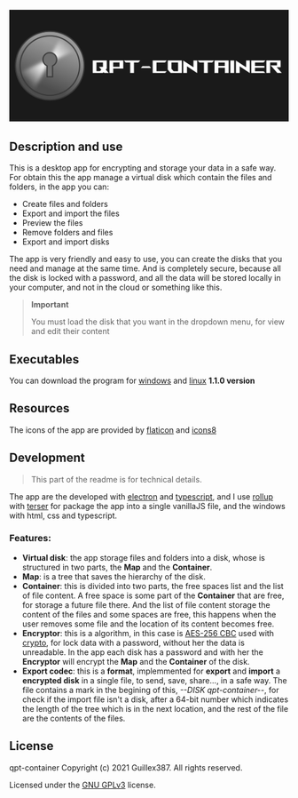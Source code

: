 <p align="center">
  <img src="https://raw.githubusercontent.com/Guillex387/qpt-container/master/assets/logo_with_name.png">
</p>

## Description and use

This is a desktop app for encrypting and storage your data in a safe way.
For obtain this the app manage a virtual disk which contain the files and folders, in the app you can:

- Create files and folders
- Export and import the files
- Preview the files
- Remove folders and files
- Export and import disks

The app is very friendly and easy to use, you can create the disks that you need and manage at the same time. And is completely secure, because all the disk is locked with a password, and all the data will be stored locally in your computer, and not in the cloud or something like this.

> **Important**
>
> You must load the disk that you want in the dropdown menu, for view and edit their content

## Executables

You can download the program for [windows](https://github.com/Guillex387/qpt-container/releases/download/v1.1.0/setup-v1.1.0.exe) and [linux](https://github.com/Guillex387/qpt-container/releases/download/v1.1.0/qpt-container-linux-x64-v1.1.0.zip) **1.1.0 version**

## Resources

The icons of the app are provided by [flaticon](https://www.flaticon.com/) and [icons8](https://icons8.com/)

## Development

> This part of the readme is for technical details.

The app are the developed with [electron](https://www.electronjs.org) and [typescript](https://www.typescriptlang.org), and I use [rollup](https://rollupjs.org/) with [terser](https://www.npmjs.com/package/terser) for package the app into a single vanillaJS file, and the windows with html, css and typescript.

### **Features**:
- **Virtual disk**: the app storage files and folders into a disk, whose is structured in two parts, the **Map** and the **Container**.
- **Map**: is a tree that saves the hierarchy of the disk.
- **Container**: this is divided into two parts, the free spaces list and the list of file content. A free space is some part of the **Container** that are free, for storage a future file there. And the list of file content storage the content of the files and some spaces are free, this happens when the user removes some file and the location of its content becomes free.
- **Encryptor**: this is a algorithm, in this case is [AES-256 CBC](https://en.wikipedia.org/wiki/Advanced_Encryption_Standard) used with [crypto](https://nodejs.org/api/crypto.html), for lock data with a password, without her the data is unreadable. In the app each disk has a password and with her the **Encryptor** will encrypt the **Map** and the **Container** of the disk.
- **Export codec**: this is a **format**, implemmented for **export** and **import** a **encrypted disk** in a single file, to send, save, share..., in a safe way.
The file contains a mark in the begining of this, *--DISK qpt-container--*, for check if the import file isn't a disk, after a 64-bit number which indicates the length of the tree which is in the next location, and the rest of the file are the contents of the files.

## License

qpt-container Copyright (c) 2021 Guillex387. All rights reserved.

Licensed under the [GNU GPLv3](https://raw.githubusercontent.com/Guillex387/qpt-container/master/COPYING) license.